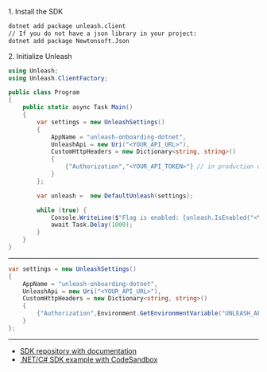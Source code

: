 1\. Install the SDK
```sh
dotnet add package unleash.client
// If you do not have a json library in your project:
dotnet add package Newtonsoft.Json
```

2\. Initialize Unleash
```csharp
using Unleash;
using Unleash.ClientFactory;

public class Program
{
    public static async Task Main()
    {
        var settings = new UnleashSettings()
        {
            AppName = "unleash-onboarding-dotnet",
            UnleashApi = new Uri("<YOUR_API_URL>"),
            CustomHttpHeaders = new Dictionary<string, string>()
            {
                {"Authorization","<YOUR_API_TOKEN>"} // in production use environment variable
            }
        };

        var unleash =  new DefaultUnleash(settings);

        while (true) {
            Console.WriteLine($"Flag is enabled: {unleash.IsEnabled("<YOUR_FLAG>")}");
            await Task.Delay(1000);
        }
    }
}

```

---
```csharp
var settings = new UnleashSettings()
{
    AppName = "unleash-onboarding-dotnet",
    UnleashApi = new Uri("<YOUR_API_URL>"),
    CustomHttpHeaders = new Dictionary<string, string>()
    {
        {"Authorization",Environment.GetEnvironmentVariable("UNLEASH_API_KEY")}
    }
};
```

---
- [SDK repository with documentation](https://github.com/Unleash/unleash-client-dotnet)
- [.NET/C# SDK example with CodeSandbox](https://github.com/Unleash/unleash-sdk-examples/tree/main/Csharp)
